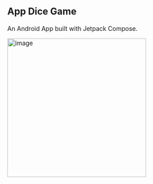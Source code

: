 ## App Dice Game 

An Android App built with Jetpack Compose. 

<img width="316" alt="image" src="https://github.com/devingrids/dicegame/assets/154104419/c9bb7ce1-54e8-4e34-a3c3-6f21296791cf">

